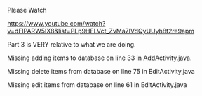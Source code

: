 Please Watch

https://www.youtube.com/watch?v=dFlPARW5IX8&list=PLp9HFLVct_ZvMa7IVdQyUUyh8t2re9apm

Part 3 is VERY relative to what we are doing.

Missing adding items to database on line 33 in AddActivity.java.

Missing delete items from database on line 75 in EditActivity.java

Missing edit items from database on line 61 in EditActivity.java
